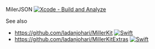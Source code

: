 MilerJSON [![Xcode - Build and Analyze](https://github.com/ladanjohari/MillerJSON/actions/workflows/objective-c-xcode.yml/badge.svg)](https://github.com/ladanjohari/MillerJSON/actions/workflows/objective-c-xcode.yml)

See also 

* https://github.com/ladanjohari/MillerKit [![Swift](https://github.com/ladanjohari/MillerKit/actions/workflows/swift.yml/badge.svg)](https://github.com/ladanjohari/MillerKit/actions/workflows/swift.yml)
* https://github.com/ladanjohari/MillerKitExtras [![Swift](https://github.com/ladanjohari/MillerKitExtras/actions/workflows/swift.yml/badge.svg)](https://github.com/ladanjohari/MillerKitExtras/actions/workflows/swift.yml)
